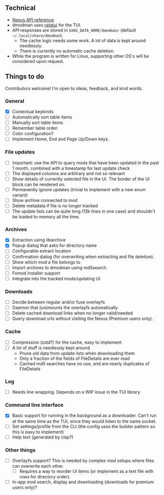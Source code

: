 ## Technical
* [Nexus API reference](https://app.swaggerhub.com/apis-docs/NexusMods/nexus-mods_public_api_params_in_form_data/1.0#/).
* dmodman uses [ratatui](https://github.com/tui-rs-revival/ratatui) for the TUI.
* API responses are stored in `$XDG_DATA_HOME/dmodman/` (default `~/.local/share/dmodman`).
    * The cache logic needs some work. A lot of data is kept around needlessly.
    * There is currently no automatic cache deletion.
* While the program is written for Linux, supporting other OS's will be considered upon request.

## Things to do
Contributors welcome!
I'm open to ideas, feedback, and kind words.

### General
- [x] Contextual keybinds
- [ ] Automatically sort table items
- [ ] Manually sort table items
- [ ] Remember table order.
- [ ] Color configuration?
- [ ] Implement Home, End and Page Up/Down keys.

### File updates
- [ ] Important: use the API to query mods that have been updated in the past 1 month, combined with a timestamp for last update check
- [ ] The displayed columns are arbitrary and not so relevant
- [ ] Show details of currently selected file in the UI. The border of the UI block can be rendered on.
- [ ] Permanently ignore updates (trivial to implement with a new enum variant)
- [ ] Show archive connected to mod
- [ ] Delete metadata if file is no longer tracked
- [ ] The update lists can be quite long (13k lines in one case) and shouldn't be loaded to memory all the time.

### Archives
- [x] Extraction using libarchive
- [x] Popup dialog that asks for directory name
- [ ] Configurable extract location
- [ ] Confirmation dialog (for overwriting when extracting and file deletion).
- [ ] Show which mod a file belongs to
- [ ] Import archives to dmodman using md5search.
- [ ] Fomod installer support
- [ ] Integrate into the tracked mods/updating UI

###  Downloads
- [ ] Decide between regular and/or fuse overlayfs
- [ ] Daemon that (un)mounts the overlayfs automatically
- [ ] Delete cached download links when no longer valid/needed
- [ ] Query download urls without visiting the Nexus (Premium users only).

### Cache
- [ ] Compression (zstd?) for the cache, easy to implement
- [ ] A lot of stuff is needlessly kept around
    - Prune old data from update lists when downloading them
    - Only a fraction of the fields of FileDetails are ever read
    - Cached md5 searches have no use, and are nearly duplicates of FileDetails

### Log
- [ ] Needs line wrapping. Depends on a WIP issue in the TUI library.

### Command line interface
- [x] Basic support for running in the background as a downloader. Can't run at the same time as the TUI,
    since they would listen to the same socket.
- [ ] Set settings/profile from the CLI (the config uses the builder pattern so this is easy to implement)
- [ ] Help text (generated by clap?)

### Other things
- [ ] Overlayfs support? This is needed by complex mod setups where files can overwrite each other.
    - [ ] Requires a way to reorder UI items (or implement as a text file with rows for directory order).
- [ ] In-app mod search, display and downloading (downloads for premium users only)?
